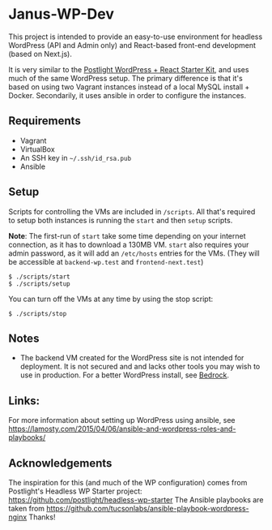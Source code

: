 # Janus-WP-Dev

This project is intended to provide an easy-to-use environment for headless WordPress (API and Admin only) and React-based front-end development (based on Next.js).

It is very similar to the [Postlight WordPress + React Starter Kit](https://github.com/postlight/headless-wp-starter), and uses much of the same WordPress setup. The primary difference is that it's based on using two Vagrant instances instead of a local MySQL install + Docker. Secondarily, it uses ansible in order to configure the instances.

## Requirements

* Vagrant
* VirtualBox
* An SSH key in `~/.ssh/id_rsa.pub`
* Ansible

## Setup

Scripts for controlling the VMs are included in `/scripts`. All that's required to setup both instances is running the `start` and then `setup` scripts.

**Note**: The first-run of `start` take some time depending on your internet connection, as it has to download a 130MB VM. `start` also requires your admin password, as it will add an `/etc/hosts` entries for the VMs. (They will be accessible at `backend-wp.test` and `frontend-next.test`)


```
$ ./scripts/start
$ ./scripts/setup
```

You can turn off the VMs at any time by using the stop script:

```
$ ./scripts/stop
```

## Notes

* The backend VM created for the WordPress site is not intended for deployment. It is not secured and and lacks other tools you may wish to use in production. For a better WordPress install, see [Bedrock](https://github.com/roots/bedrock).


## Links:

For more information about setting up WordPress using ansible, see https://lamosty.com/2015/04/06/ansible-and-wordpress-roles-and-playbooks/

## Acknowledgements
The inspiration for this (and much of the WP configuration) comes from Postlight's Headless WP Starter project: https://github.com/postlight/headless-wp-starter
The Ansible playbooks are taken from https://github.com/tucsonlabs/ansible-playbook-wordpress-nginx
Thanks!
